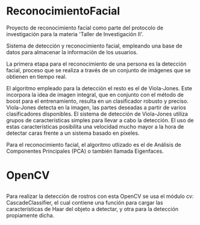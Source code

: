 # ReconocimientoFacial
Proyecto de reconocimiento facial como parte del protocolo de investigación para la materia 'Taller de Investigación II'.

Sistema de detección y reconocimiento facial, empleando una base de datos para almacenar la información de los usuarios.

La primera etapa para el reconocimiento de una persona es la detección facial, proceso que se realiza a través de un conjunto de imágenes que se obtienen en tiempo real.

El algoritmo empleado para la detección el resto es el de Viola-Jones. Este incorpora la idea de imagen integral, que en conjunto con el método de boost para el entrenamiento, resulta en un clasificador robusto y preciso. Viola-Jones detecta en la imagen, las partes deseadas a partir de varios clasificadores disponibles. El sistema de detección de Viola-Jones utiliza grupos de características simples para llevar a cabo la detección. El uso de estas características posibilita una velocidad mucho mayor a la hora de detectar caras frente a un sistema basado en píxeles.

Para el reconocimiento facial, el algoritmo utlizado es el de Análisis de Componentes Principales (PCA) o también llamada Eigenfaces.

# OpenCV <h2>
Para realizar la detección de rostros con esta OpenCV se usa el módulo cv: CascadeClassifier, el cual contiene una función para cargar las características de Haar del objeto a detectar, y otra para la detección propiamente dicha.
